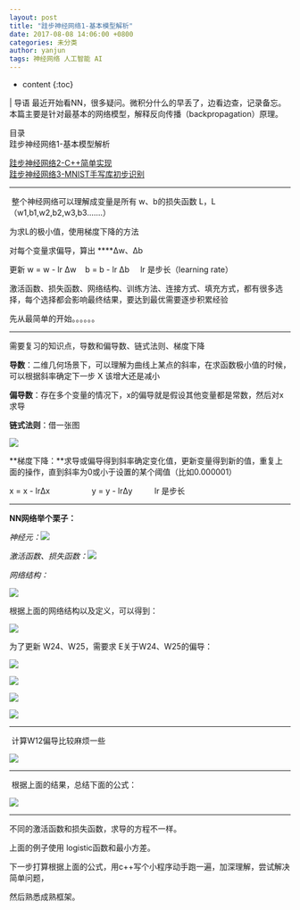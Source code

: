 ```yaml
---
layout: post
title: "跬步神经网络1-基本模型解析"
date: 2017-08-08 14:06:00 +0800
categories: 未分类
author: yanjun
tags: 神经网络 人工智能 AI
---
```


* content
{:toc}

| 导语 最近开始看NN，很多疑问。微积分什么的早丢了，边看边查，记录备忘。
本篇主要是针对最基本的网络模型，解释反向传播（backpropagation）原理。

目录  
跬步神经网络1-基本模型解析  
<!--more-->
[跬步神经网络2-C++简单实现]( "跬步神经网络2-C++简单实现" )  
[跬步神经网络3-MNIST手写库初步识别](
"跬步神经网络3-MNIST手写库初步识别" )

* * *

 整个神经网络可以理解成变量是所有 w、b的损失函数 L，L（w1,b1,w2,b2,w3,b3.......）

为求L的极小值，使用梯度下降的方法

对每个变量求偏导，算出 ****Δw、Δb

更新 w = w - lr Δw    b = b - lr Δb     lr 是步长（learning rate）

激活函数、损失函数、网络结构、训练方法、连接方式、填充方式，都有很多选择，每个选择都会影响最终结果，要达到最优需要逐步积累经验

先从最简单的开始。。。。。。

* * *

需要复习的知识点，导数和偏导数、链式法则、梯度下降

**导数**：二维几何场景下，可以理解为曲线上某点的斜率，在求函数极小值的时候，可以根据斜率确定下一步 X 该增大还是减小

**偏导数**：存在多个变量的情况下，x的偏导就是假设其他变量都是常数，然后对x求导

**链式法则**：借一张图

![](/image/kui_bu_shen_jing_wang_luo_1_ji_ben_mo_xing_jie_xi/679a554c4cf8077d71afbb842a34db1f40de6facad3ead654e3a5275bf58dd84)

**梯度下降：**求导或偏导得到斜率确定变化值，更新变量得到新的值，重复上面的操作，直到斜率为0或小于设置的某个阈值（比如0.000001）

x = x - lrΔx                   y = y - lrΔy          lr 是步长

* * *

**NN网络举个栗子：**

_神经元：_![](/image/kui_bu_shen_jing_wang_luo_1_ji_ben_mo_xing_jie_xi/2b3c062e52756a9ecaa5b0aca2d87d155d9d71ceb3c4a7e55cbab25d8461d228)

_激活函数、损失函数：![](/image/kui_bu_shen_jing_wang_luo_1_ji_ben_mo_xing_jie_xi/4ec4ae962fadd12e1546387de33a67e139e07ac0888f8d86629582334930868f)_

_网络结构：_

![](/image/kui_bu_shen_jing_wang_luo_1_ji_ben_mo_xing_jie_xi/51c56e8d795582e85b79cedc2c31a48aa1aa8ee7d9249b0011eb7d54b96fb86f)

根据上面的网络结构以及定义，可以得到：

![](/image/kui_bu_shen_jing_wang_luo_1_ji_ben_mo_xing_jie_xi/4dd0b9ca6f444635ca0bb3c744de844323c5777e27787c263d58670d5bb99ff5)

为了更新 W24、W25，需要求 E关于W24、W25的偏导：

![](/image/kui_bu_shen_jing_wang_luo_1_ji_ben_mo_xing_jie_xi/75403f4f5b13892b4f21d9f5ca6bdcb1cbf8672b956eece8e6c79d056603c447)

![](/image/kui_bu_shen_jing_wang_luo_1_ji_ben_mo_xing_jie_xi/72947d37861daee680a8304e9d5651f7ad77b55b9c9331b904c6f685f3a4b98b)

![](/image/kui_bu_shen_jing_wang_luo_1_ji_ben_mo_xing_jie_xi/47d181c5f4003c7fdaabcf66bd5b23ff394c308d6136b78538dbb3f8211dd471)

![](/image/kui_bu_shen_jing_wang_luo_1_ji_ben_mo_xing_jie_xi/e80d18e6571c2fce116e9d784ee7382968ca85b8ec33358a1989a7480ef083a8)

* * *

 计算W12偏导比较麻烦一些

![](/image/kui_bu_shen_jing_wang_luo_1_ji_ben_mo_xing_jie_xi/d5eed0fb0bc3b8bac4ebc7875db009dfc4d396829758aaa6daf4888e86b61f3e)

* * *

 根据上面的结果，总结下面的公式：

![](/image/kui_bu_shen_jing_wang_luo_1_ji_ben_mo_xing_jie_xi/80b1782fb7f5ed7f0eb5e2dfeef7dd45204c4153961d605cf7a86196098d7987)

* * *

不同的激活函数和损失函数，求导的方程不一样。

上面的例子使用 logistic函数和最小方差。

下一步打算根据上面的公式，用c++写个小程序动手跑一遍，加深理解，尝试解决简单问题，

然后熟悉成熟框架。


